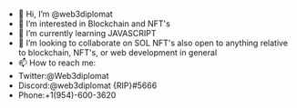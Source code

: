 - 👋 Hi, I’m @web3diplomat
- 👀 I’m interested in Blockchain and NFT's
- 🌱 I’m currently learning JAVASCRIPT
- 💞️ I’m looking to collaborate on SOL NFT's also open to anything relative to blockchain, NFT's, or web development in general
- 📫 How to reach me:
-  Twitter:@Web3diplomat
-  Discord:@web3diplomat {RIP}#5666 
-  Phone:+1(954)-600-3620

<!---
web3diplomat/web3diplomat is a ✨ special ✨ repository because its `README.md` (this file) appears on your GitHub profile.
You can click the Preview link to take a look at your changes.
--->
